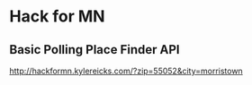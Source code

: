 Hack for MN
===========

Basic Polling Place Finder API
------------------------------

http://hackformn.kylereicks.com/?zip=55052&city=morristown
